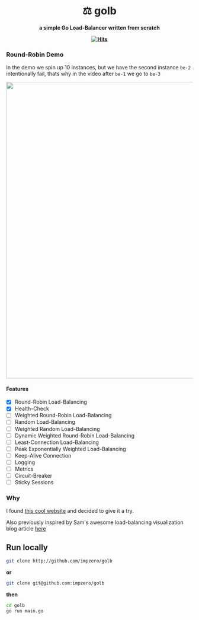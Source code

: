 <h1 align="center">⚖️ golb</h1>

<h4 align="center">
a simple Go Load-Balancer written from scratch

  
[![Hits](https://hits.sh/github.com/impzero.svg?style=plastic&label=%F0%9F%AA%90&color=555)](https://hits.sh/github.com/impzero/)
</h4>

### Round-Robin Demo
In the demo we spin up 10 instances, but we have the second instance `be-2` intentionally fail, thats why in the video after `be-1` we go to `be-3`

<p align="center">
<img width="800" src="https://github.com/impzero/golb/assets/35530157/3ecfd141-7ec8-4ae2-bffc-ab305503880b"/>
</p>

#### Features

- [x] Round-Robin Load-Balancing
- [x] Health-Check
- [ ] Weighted Round-Robin Load-Balancing
- [ ] Random Load-Balancing
- [ ] Weighted Random Load-Balancing
- [ ] Dynamic Weighted Round-Robin Load-Balancing
- [ ] Least-Connection Load-Balancing
- [ ] Peak Exponentially Weighted Load-Balancing
- [ ] Keep-Alive Connection
- [ ] Logging
- [ ] Metrics
- [ ] Circuit-Breaker
- [ ] Sticky Sessions

### Why

I found [this cool website](https://codingchallenges.fyi/challenges/challenge-load-balancer/) and decided to give it a try.

Also previously inspired by Sam's awesome load-balancing visualization blog article [here](https://samwho.dev/load-balancing/)

## Run locally

```bash
git clone http://github.com/impzero/golb
```

**or**

```bash
git clone git@github.com:impzero/golb
```

**then**

```bash
cd golb
go run main.go
```
